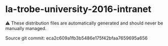 # la-trobe-university-2016-intranet

:warning: These distribution files are automatically generated and should never be manually managed.

Source git commit: eca2c609a1fb3b5486e175f42bfaa7659695a656
